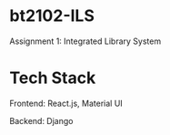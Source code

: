 # bt2102-ILS
Assignment 1: Integrated Library System

# Tech Stack

Frontend: React.js, Material UI

Backend: Django
